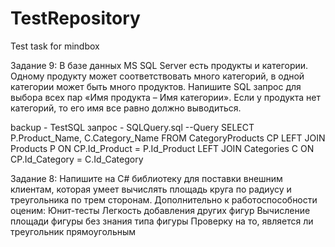 # TestRepository
Test task for mindbox

Задание 9: В базе данных MS SQL Server есть продукты и категории. Одному продукту может соответствовать много категорий, в одной категории может быть много продуктов. Напишите SQL запрос для выбора всех пар «Имя продукта – Имя категории». Если у продукта нет категорий, то его имя все равно должно выводиться.

backup - TestSQL
запрос - SQLQuery.sql 
--Query
SELECT P.Product_Name, C.Category_Name FROM CategoryProducts CP
LEFT JOIN Products P 
ON CP.Id_Product = P.Id_Product
LEFT JOIN Categories C
ON CP.Id_Category = C.Id_Category

Задание 8:
Напишите на C# библиотеку для поставки внешним клиентам, которая умеет вычислять площадь круга по радиусу и треугольника по трем сторонам. Дополнительно к работоспособности оценим:
    Юнит-тесты
    Легкость добавления других фигур
    Вычисление площади фигуры без знания типа фигуры
    Проверку на то, является ли треугольник прямоугольным
